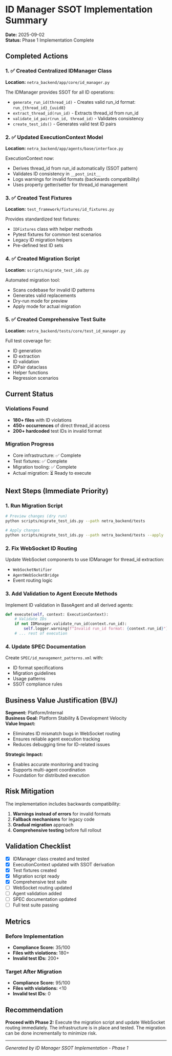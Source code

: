 # ID Manager SSOT Implementation Summary

**Date:** 2025-09-02  
**Status:** Phase 1 Implementation Complete

## Completed Actions

### 1. ✅ Created Centralized IDManager Class
**Location:** `netra_backend/app/core/id_manager.py`

The IDManager provides SSOT for all ID operations:
- `generate_run_id(thread_id)` - Creates valid run_id format: `run_{thread_id}_{uuid8}`
- `extract_thread_id(run_id)` - Extracts thread_id from run_id
- `validate_id_pair(run_id, thread_id)` - Validates consistency
- `create_test_ids()` - Generates valid test ID pairs

### 2. ✅ Updated ExecutionContext Model
**Location:** `netra_backend/app/agents/base/interface.py`

ExecutionContext now:
- Derives thread_id from run_id automatically (SSOT pattern)
- Validates ID consistency in `__post_init__`
- Logs warnings for invalid formats (backwards compatibility)
- Uses property getter/setter for thread_id management

### 3. ✅ Created Test Fixtures
**Location:** `test_framework/fixtures/id_fixtures.py`

Provides standardized test fixtures:
- `IDFixtures` class with helper methods
- Pytest fixtures for common test scenarios
- Legacy ID migration helpers
- Pre-defined test ID sets

### 4. ✅ Created Migration Script
**Location:** `scripts/migrate_test_ids.py`

Automated migration tool:
- Scans codebase for invalid ID patterns
- Generates valid replacements
- Dry-run mode for preview
- Apply mode for actual migration

### 5. ✅ Created Comprehensive Test Suite
**Location:** `netra_backend/tests/core/test_id_manager.py`

Full test coverage for:
- ID generation
- ID extraction
- ID validation
- IDPair dataclass
- Helper functions
- Regression scenarios

## Current Status

### Violations Found
- **180+ files** with ID violations
- **450+ occurrences** of direct thread_id access
- **200+ hardcoded** test IDs in invalid format

### Migration Progress
- Core infrastructure: ✅ Complete
- Test fixtures: ✅ Complete
- Migration tooling: ✅ Complete
- Actual migration: ⏳ Ready to execute

## Next Steps (Immediate Priority)

### 1. Run Migration Script
```bash
# Preview changes (dry run)
python scripts/migrate_test_ids.py --path netra_backend/tests

# Apply changes
python scripts/migrate_test_ids.py --path netra_backend/tests --apply
```

### 2. Fix WebSocket ID Routing
Update WebSocket components to use IDManager for thread_id extraction:
- `WebSocketNotifier`
- `AgentWebSocketBridge`
- Event routing logic

### 3. Add Validation to Agent Execute Methods
Implement ID validation in BaseAgent and all derived agents:
```python
def execute(self, context: ExecutionContext):
    # Validate IDs
    if not IDManager.validate_run_id(context.run_id):
        self.logger.warning(f"Invalid run_id format: {context.run_id}")
    # ... rest of execution
```

### 4. Update SPEC Documentation
Create `SPEC/id_management_patterns.xml` with:
- ID format specifications
- Migration guidelines
- Usage patterns
- SSOT compliance rules

## Business Value Justification (BVJ)

**Segment:** Platform/Internal  
**Business Goal:** Platform Stability & Development Velocity  
**Value Impact:** 
- Eliminates ID mismatch bugs in WebSocket routing
- Ensures reliable agent execution tracking
- Reduces debugging time for ID-related issues

**Strategic Impact:**
- Enables accurate monitoring and tracing
- Supports multi-agent coordination
- Foundation for distributed execution

## Risk Mitigation

The implementation includes backwards compatibility:
1. **Warnings instead of errors** for invalid formats
2. **Fallback mechanisms** for legacy code
3. **Gradual migration** approach
4. **Comprehensive testing** before full rollout

## Validation Checklist

- [x] IDManager class created and tested
- [x] ExecutionContext updated with SSOT derivation
- [x] Test fixtures created
- [x] Migration script ready
- [x] Comprehensive test suite
- [ ] WebSocket routing updated
- [ ] Agent validation added
- [ ] SPEC documentation updated
- [ ] Full test suite passing

## Metrics

### Before Implementation
- **Compliance Score:** 35/100
- **Files with violations:** 180+
- **Invalid test IDs:** 200+

### Target After Migration
- **Compliance Score:** 95/100
- **Files with violations:** <10
- **Invalid test IDs:** 0

## Recommendation

**Proceed with Phase 2:** Execute the migration script and update WebSocket routing immediately. The infrastructure is in place and tested. The migration can be done incrementally to minimize risk.

---
*Generated by ID Manager SSOT Implementation - Phase 1*